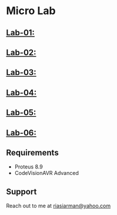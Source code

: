 # Micro Lab
## [Lab-01:](https://github.com/arman324/Micro-Lab/tree/master/Lab-01)
## [Lab-02:](https://github.com/arman324/Micro-Lab/tree/master/Lab-02)
## [Lab-03:](https://github.com/arman324/Micro-Lab/tree/master/Lab-03)
## [Lab-04:](https://github.com/arman324/Micro-Lab/tree/master/Lab-04)
## [Lab-05:](https://github.com/arman324/Micro-Lab/tree/master/Lab-05)
## [Lab-06:](https://github.com/arman324/Micro-Lab/tree/master/Lab-06)

## Requirements
* Proteus 8.9
* CodeVisionAVR Advanced

## Support
Reach out to me at riasiarman@yahoo.com

